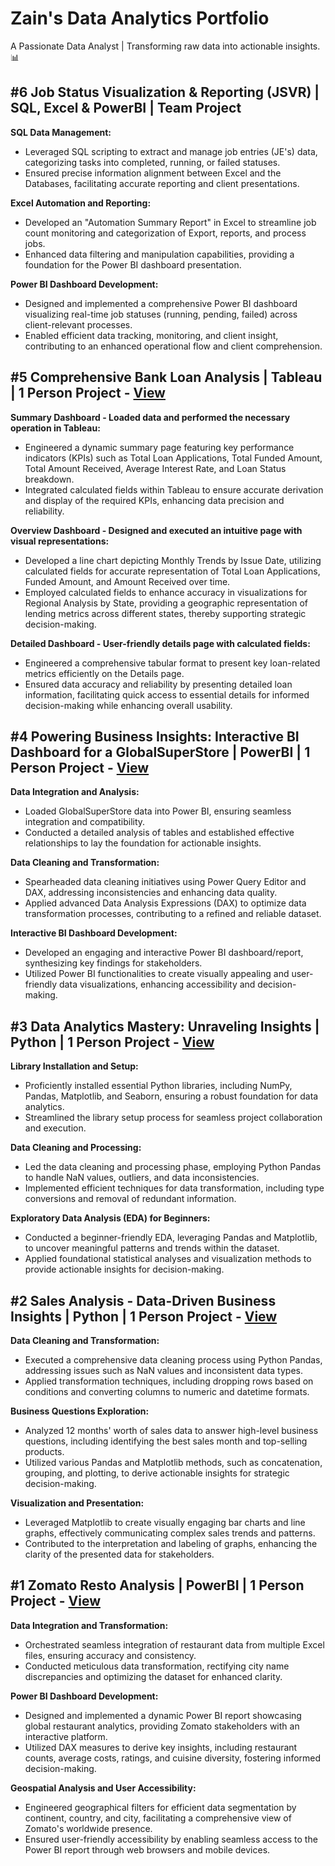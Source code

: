 # Zain's Data Analytics Portfolio 
A Passionate Data Analyst | Transforming raw data into actionable insights.📊

## #6 Job Status Visualization & Reporting (JSVR) | SQL, Excel & PowerBI  |  Team Project

**SQL Data Management:**
* Leveraged SQL scripting to extract and manage job entries (JE's) data, categorizing tasks into completed, running, or failed statuses.
* Ensured precise information alignment between Excel and the Databases, facilitating accurate reporting and client presentations.

**Excel Automation and Reporting:**
* Developed an "Automation Summary Report" in Excel to streamline job count monitoring and categorization of Export, reports, and process jobs.
* Enhanced data filtering and manipulation capabilities, providing a foundation for the Power BI dashboard presentation.

**Power BI Dashboard Development:**
* Designed and implemented a comprehensive Power BI dashboard visualizing real-time job statuses (running, pending, failed) across client-relevant processes.
* Enabled efficient data tracking, monitoring, and client insight, contributing to an enhanced operational flow and client comprehension.

## #5 Comprehensive Bank Loan Analysis | Tableau | 1 Person Project - [View](https://github.com/ZainGadagkar/Zain-s_Portfolio/blob/1b38f3a58103944e5cf10359c0dc1b66a36c3aef/ProjectFiles/%235/BankLoanReport.pdf)

**Summary Dashboard - Loaded data and performed the necessary operation in Tableau:**
* Engineered a dynamic summary page featuring key performance indicators (KPIs) such as Total Loan Applications, Total Funded Amount, Total Amount Received, Average Interest Rate, and Loan Status breakdown.
* Integrated calculated fields within Tableau to ensure accurate derivation and display of the required KPIs, enhancing data precision and reliability.

**Overview Dashboard - Designed and executed an intuitive page with visual representations:**
* Developed a line chart depicting Monthly Trends by Issue Date, utilizing calculated fields for accurate representation of Total Loan Applications, Funded Amount, and Amount Received over time.
* Employed calculated fields to enhance accuracy in visualizations for Regional Analysis by State, providing a geographic representation of lending metrics across different states, thereby supporting strategic decision-making.

**Detailed Dashboard - User-friendly details page with calculated fields:**
* Engineered a comprehensive tabular format to present key loan-related metrics efficiently on the Details page.
* Ensured data accuracy and reliability by presenting detailed loan information, facilitating quick access to essential details for informed decision-making while enhancing overall usability.


## #4 Powering Business Insights: Interactive BI Dashboard for a GlobalSuperStore | PowerBI | 1 Person Project - [View](https://github.com/ZainGadagkar/Zain-s_Portfolio/blob/main/ProjectFiles/%234/BIDashborad.jpg)

**Data Integration and Analysis:**
* Loaded GlobalSuperStore data into Power BI, ensuring seamless integration and compatibility.
* Conducted a detailed analysis of tables and established effective relationships to lay the foundation for actionable insights.

**Data Cleaning and Transformation:**
* Spearheaded data cleaning initiatives using Power Query Editor and DAX, addressing inconsistencies and enhancing data quality.
* Applied advanced Data Analysis Expressions (DAX) to optimize data transformation processes, contributing to a refined and reliable dataset.

**Interactive BI Dashboard Development:**
* Developed an engaging and interactive Power BI dashboard/report, synthesizing key findings for stakeholders.
* Utilized Power BI functionalities to create visually appealing and user-friendly data visualizations, enhancing accessibility and decision-making.

## #3 Data Analytics Mastery: Unraveling Insights | Python | 1 Person Project - [View](https://github.com/ZainGadagkar/Zain-s_Portfolio/blob/main/ProjectFiles/%233/DiwaliSales.ipynb)

**Library Installation and Setup:**
* Proficiently installed essential Python libraries, including NumPy, Pandas, Matplotlib, and Seaborn, ensuring a robust foundation for data analytics.
* Streamlined the library setup process for seamless project collaboration and execution.

**Data Cleaning and Processing:**
* Led the data cleaning and processing phase, employing Python Pandas to handle NaN values, outliers, and data inconsistencies.
* Implemented efficient techniques for data transformation, including type conversions and removal of redundant information.

**Exploratory Data Analysis (EDA) for Beginners:**
* Conducted a beginner-friendly EDA, leveraging Pandas and Matplotlib, to uncover meaningful patterns and trends within the dataset.
* Applied foundational statistical analyses and visualization methods to provide actionable insights for decision-making.

## #2 Sales Analysis - Data-Driven Business Insights | Python | 1 Person Project - [View](https://github.com/ZainGadagkar/Zain-s_Portfolio/blob/60b0c8a915d074a2be4373a52b208af03155b0d9/ProjectFiles/%232/Sales%20Analysis.ipynb)
**Data Cleaning and Transformation:**
* Executed a comprehensive data cleaning process using Python Pandas, addressing issues such as NaN values and inconsistent data types.
* Applied transformation techniques, including dropping rows based on conditions and converting columns to numeric and datetime formats.
  
**Business Questions Exploration:**
* Analyzed 12 months' worth of sales data to answer high-level business questions, including identifying the best sales month and top-selling products.
* Utilized various Pandas and Matplotlib methods, such as concatenation, grouping, and plotting, to derive actionable insights for strategic decision-making.

**Visualization and Presentation:**
* Leveraged Matplotlib to create visually engaging bar charts and line graphs, effectively communicating complex sales trends and patterns.
* Contributed to the interpretation and labeling of graphs, enhancing the clarity of the presented data for stakeholders.


## #1 Zomato Resto Analysis | PowerBI | 1 Person Project - [View](https://github.com/ZainGadagkar/Zain-s_Portfolio/blob/main/ProjectFiles/%231/Zomato3.jpg)
**Data Integration and Transformation:**
* Orchestrated seamless integration of restaurant data from multiple Excel files, ensuring accuracy and consistency.
* Conducted meticulous data transformation, rectifying city name discrepancies and optimizing the dataset for enhanced clarity.


**Power BI Dashboard Development:**
* Designed and implemented a dynamic Power BI report showcasing global restaurant analytics, providing Zomato stakeholders with an interactive platform.
* Utilized DAX measures to derive key insights, including restaurant counts, average costs, ratings, and cuisine diversity, fostering informed decision-making.

**Geospatial Analysis and User Accessibility:**
* Engineered geographical filters for efficient data segmentation by continent, country, and city, facilitating a comprehensive view of Zomato's worldwide presence.
* Ensured user-friendly accessibility by enabling seamless access to the Power BI report through web browsers and mobile devices.

